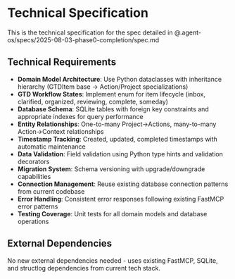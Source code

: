 # Technical Specification

This is the technical specification for the spec detailed in @.agent-os/specs/2025-08-03-phase0-completion/spec.md

## Technical Requirements

- **Domain Model Architecture**: Use Python dataclasses with inheritance hierarchy (GTDItem base → Action/Project specializations)
- **GTD Workflow States**: Implement enum for item lifecycle (inbox, clarified, organized, reviewing, complete, someday)
- **Database Schema**: SQLite tables with foreign key constraints and appropriate indexes for query performance
- **Entity Relationships**: One-to-many Project→Actions, many-to-many Action→Context relationships
- **Timestamp Tracking**: Created, updated, completed timestamps with automatic maintenance
- **Data Validation**: Field validation using Python type hints and validation decorators
- **Migration System**: Schema versioning with upgrade/downgrade capabilities
- **Connection Management**: Reuse existing database connection patterns from current codebase
- **Error Handling**: Consistent error responses following existing FastMCP error patterns
- **Testing Coverage**: Unit tests for all domain models and database operations

## External Dependencies

No new external dependencies needed - uses existing FastMCP, SQLite, and structlog dependencies from current tech stack.
